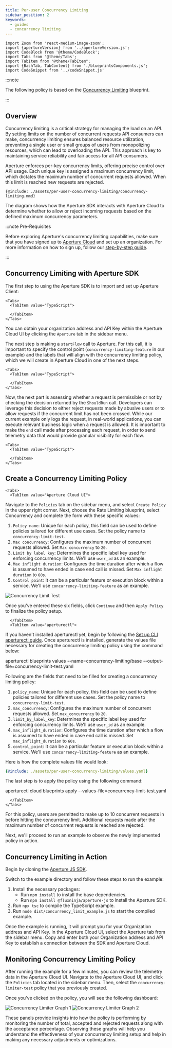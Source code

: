 ```yaml
---
title: Per-user Concurrency Limiting
sidebar_position: 2
keywords:
  - guides
  - concurrency limiting
---
```


```mdx-code-block
import Zoom from 'react-medium-image-zoom';
import {apertureVersion} from '../apertureVersion.js';
import CodeBlock from '@theme/CodeBlock';
import Tabs from '@theme/Tabs';
import TabItem from "@theme/TabItem";
import {BashTab, TabContent} from './blueprintsComponents.js';
import CodeSnippet from '../codeSnippet.js'

```

:::note

The following policy is based on the
[Concurrency Limiting](/reference/blueprints/concurrency-limiting/base.md)
blueprint.

:::

## Overview

Concurrency limiting is a critical strategy for managing the load on an API. By
setting limits on the number of concurrent requests API consumers can make,
concurrency limiting ensures balanced resource utilization, preventing a single
user or small groups of users from monopolizing resources, which can lead to
overloading the API. This approach is key to maintaining service reliability and
fair access for all API consumers.

Aperture enforces per-key concurrency limits, offering precise control over API
usage. Each unique key is assigned a maximum concurrency limit, which dictates
the maximum number of concurrent requests allowed. When this limit is reached
new requests are rejected.

<Zoom>

```mermaid
{@include: ./assets/per-user-concurrency-limiting/concurrency-limiting.mmd}
```

</Zoom>

The diagram shows how the Aperture SDK interacts with Aperture Cloud to
determine whether to allow or reject incoming requests based on the defined
maximum concurrency parameters.

:::note Pre-Requisites

Before exploring Aperture's concurrency limiting capabilities, make sure that
you have signed up to [Aperture Cloud](https://app.fluxninja.com/sign-up) and
set up an organization. For more information on how to sign up, follow our
[step-by-step guide](/reference/cloud-ui/sign-up.md).

:::

## Concurrency Limiting with Aperture SDK

The first step to using the Aperture SDK is to import and set up Aperture
Client:

```mdx-code-block
<Tabs>
  <TabItem value="TypeScript">
```

<CodeSnippet lang="ts" snippetName="clientConstructor" />

```mdx-code-block
  </TabItem>
</Tabs>
```

You can obtain your organization address and API Key within the Aperture Cloud
UI by clicking the `Aperture` tab in the sidebar menu.

The next step is making a `startFlow` call to Aperture. For this call, it is
important to specify the control point (`concurrency-limiting-feature` in our
example) and the labels that will align with the concurrency limiting policy,
which we will create in Aperture Cloud in one of the next steps.

```mdx-code-block
<Tabs>
  <TabItem value="TypeScript">
```

<CodeSnippet lang="ts" snippetName="CLStartFlow" />

```mdx-code-block
  </TabItem>
</Tabs>
```

Now, the next part is assessing whether a request is permissible or not by
checking the decision returned by the `ShouldRun` call. Developers can leverage
this decision to either reject requests made by abusive users or to allow
requests if the concurrent limit has not been crossed. While our current example
only logs the request, in real-world applications, you can execute relevant
business logic when a request is allowed. It is important to make the `end` call
made after processing each request, in order to send telemetry data that would
provide granular visibility for each flow.

```mdx-code-block
<Tabs>
  <TabItem value="TypeScript">
```

<CodeSnippet lang="ts" snippetName="CLFlowShouldRun" />

```mdx-code-block
  </TabItem>
</Tabs>
```

## Create a Concurrency Limiting Policy

```mdx-code-block
<Tabs>
  <TabItem value="Aperture Cloud UI">
```

Navigate to the `Policies` tab on the sidebar menu, and select `Create Policy`
in the upper right corner. Next, choose the Rate Limiting blueprint, select
Concurrency and complete the form with these specific values:

1. `Policy name`: Unique for each policy, this field can be used to define
   policies tailored for different use cases. Set the policy name to
   `concurrency-limit-test`.
2. `Max concurrency`: Configures the maximum number of concurrent requests
   allowed. Set `Max concurrency` to `20`.
3. `Limit by label key`: Determines the specific label key used for enforcing
   concurrency limits. We'll use `user_id` as an example.
4. `Max inflight duration`: Configures the time duration after which a flow is
   assumed to have ended in case end call is missed. Set `Max inflight duration`
   to `60s`.
5. `Control point`: It can be a particular feature or execution block within a
   service. We'll use `concurrency-limiting-feature` as an example.

![Concurrency Limit Test](./assets/per-user-concurrency-limiting/concurrency-limit-test.png)

Once you've entered these six fields, click `Continue` and then `Apply Policy`
to finalize the policy setup.

```mdx-code-block
  </TabItem>
  <TabItem value="aperturectl">
```

If you haven't installed aperturectl yet, begin by following the
[Set up CLI aperturectl guide](/reference/aperture-cli/aperture-cli.md). Once
aperturectl is installed, generate the values file necessary for creating the
concurrency limiting policy using the command below:

<CodeBlock language="bash"> aperturectl blueprints values
--name=concurrency-limiting/base --output-file=concurrency-limit-test.yaml
</CodeBlock>

Following are the fields that need to be filled for creating a concurrency
limiting policy:

1. `policy_name`: Unique for each policy, this field can be used to define
   policies tailored for different use cases. Set the policy name to
   `concurrency-limit-test`.
2. `max_concurrency`: Configures the maximum number of concurrent requests
   allowed. Set `max_concurrency` to `20`.
3. `limit_by_label_key`: Determines the specific label key used for enforcing
   concurrency limits. We'll use `user_id` as an example.
4. `max_inflight_duration`: Configures the time duration after which a flow is
   assumed to have ended in case end call is missed. Set `max_inflight_duration`
   to `60s`.
5. `control_point`: It can be a particular feature or execution block within a
   service. We'll use `concurrency-limiting-feature` as an example.

Here is how the complete values file would look:

```yaml
{@include: ./assets/per-user-concurrency-limiting/values.yaml}
```

The last step is to apply the policy using the following command:

<CodeBlock language="bash"> aperturectl cloud blueprints apply
--values-file=concurrency-limit-test.yaml </CodeBlock>

```mdx-code-block
  </TabItem>
</Tabs>
```

For this policy, users are permitted to make up to 10 concurrent requests in
before hitting the concurrency limit. Additional requests made after the maximum
number of concurrent requests is reached are rejected.

Next, we'll proceed to run an example to observe the newly implemented policy in
action.

## Concurrency Limiting in Action

Begin by cloning the
[Aperture JS SDK](https://github.com/fluxninja/aperture-js).

Switch to the example directory and follow these steps to run the example:

1. Install the necessary packages:
   - Run `npm install` to install the base dependencies.
   - Run `npm install @fluxninja/aperture-js` to install the Aperture SDK.
2. Run `npx tsc` to compile the TypeScript example.
3. Run `node dist/concurrency_limit_example.js` to start the compiled example.

Once the example is running, it will prompt you for your Organization address
and API Key. In the Aperture Cloud UI, select the Aperture tab from the sidebar
menu. Copy and enter both your Organization address and API Key to establish a
connection between the SDK and Aperture Cloud.

## Monitoring Concurrency Limiting Policy

After running the example for a few minutes, you can review the telemetry data
in the Aperture Cloud UI. Navigate to the Aperture Cloud UI, and click the
`Policies` tab located in the sidebar menu. Then, select the
`concurrency-limiter-test` policy that you previously created.

Once you've clicked on the policy, you will see the following dashboard:

![Concurrency Limiter Graph 1](./assets/per-user-concurrency-limiting/concurrency-limiter-graph1.png)
![Concurrency Limiter Graph 2](./assets/per-user-concurrency-limiting/concurrency-limiter-graph2.png)

These panels provide insights into how the policy is performing by monitoring
the number of total, accepted and rejected requests along with the acceptance
percentage. Observing these graphs will help you understand the effectiveness of
your concurrency limiting setup and help in making any necessary adjustments or
optimizations.
